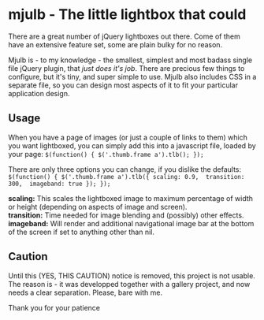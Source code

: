 mjulb - The little lightbox that could
======================================

There are a great number of jQuery lightboxes out there. Come of them have an extensive feature set, some are plain bulky for no reason.

Mjulb is - to my knowledge - the smallest, simplest and most badass single file jQuery plugin, that _just does it's job_. There are precious few things to configure, but it's tiny, and super simple to use. Mjulb also includes CSS in a separate file, so you can design most aspects of it to fit your particular application design.

Usage
-----

When you have a page of images (or just a couple of links to them) which you want lightboxed, you can simply add this into a javascript file, loaded by your page:
`$(function() {
  $('.thumb.frame a').tlb();
});`

There are only three options you can change, if you dislike the defaults:
`$(function() {
  $('.thumb.frame a').tlb({
    scaling: 0.9, 
    transition: 300, 
    imageband: true
  });
});`

**scaling:** This scales the lightboxed image to maximum percentage of width or height (depending on aspects of image and screen).  
**transition:** Time needed for image blending and (possibly) other effects.
**imageband:** Will render and additional navigational image bar at the bottom of the screen if set to anything other than nil.

Caution
-------
Until this (YES, THIS CAUTION) notice is removed, this project is not usable. The reason is - it was developped together with a gallery project, and now needs a clear separation. Please, bare with me.

Thank you for your patience



